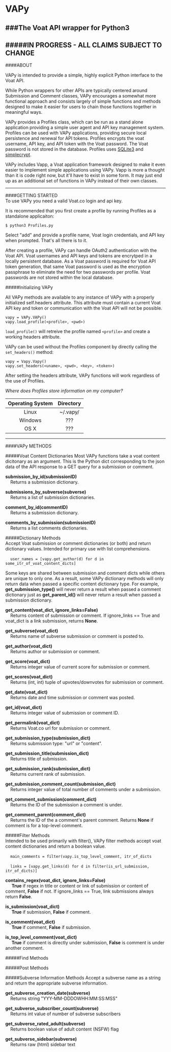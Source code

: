# VAPy
###The Voat API wrapper for Python3  
---  
#####IN PROGRESS - ALL CLAIMS SUBJECT TO CHANGE
---  

####ABOUT  

VAPy is intended to provide a simple, highly explicit Python interface to the Voat API.  

While Python wrappers for other APIs are typically centered around Submission and Comment classes, VAPy encourages a somewhat more functional approach and consists largely of simple functions and methods designed to make it easier for users to chain those functions together in meaningful ways.

VAPy provides a Profiles class, which can be run as a stand alone application providing a simple user agent and API key management system. Profiles can be used with VAPy applications, providing secure local persistence and renewal for API tokens. Profiles encrypts the voat username, API key, and API token with the Voat password. The Voat password is not stored in the database. Profiles uses [SQLite3](https://www.sqlite.org/) and [simplecrypt](https://github.com/andrewcooke/simple-crypt).

VAPy includes Vapp, a Voat application framework designed to make it even easier to implement simple applications using VAPy. Vapp is more a thought than it is code right now, but it'll have to exist in some form. It may just end up as an additional set of functions in VAPy instead of their own classes.



---
####GETTING STARTED  
To use VAPy you need a valid Voat.co login and api key.  

It is recommended that you first create a profile by running Profiles as a standalone applicaiton:

`$ python3 Profiles.py`  

Select "add" and provide a profile name, Voat login credentials, and API key when prompted. That's all there is to it.  

After creating a profile, VAPy can handle OAuth2 authentication with the Voat API. Voat usernames and API keys and tokens are encrytped in a locally persistent database. As a Voat password is required for Voat API token generation, that same Voat password is used as the encryption passphrase to eliminate the need for two passwords per profile. Voat passwords are not stored within the local database.  


#####Initializing VAPy

All VAPy methods are available to any instance of VAPy with a properly initialized self.headers attribute. This attribute must contain a current Voat API key and token or communication with the Voat API will not be possible.

`vapy = VAPy.VAPy()`  
`vapy.load_profile(<profile>, <pwd>)`

`load_profile()` will retreive the profile named `<profile>` and create a working headers attribute.

VAPy can be used without the Profiles component by directly calling the `set_headers()` method:  
  
```vapy = Vapy.Vapy()  ```  
```vapy.set_headers(<uname>, <pwd>, <key>, <token>)```
  

After setting the headers attribute, VAPy functions will work regardless of the use of Profiles.  
  
*Where does Profiles store information on my computer?*  

|Operating System|Directory|  
|:-:|:-:|  
| Linux | ~/.vapy/ |
| Windows | ??? |
| OS X | ??? |


---
####VAPy METHODS  

#####Voat Content Dictionaries
Most VAPy functions take a voat content dicitonary as an argument. This is the Python dict corresponding to the json data of the API response to a GET query for a submission or comment.  

**submission_by_id(**submissionID**)**  
&nbsp;&nbsp;&nbsp;&nbsp;Returns a submission dictionary.

**submissions_by_subverse(**subverse**)**  
&nbsp;&nbsp;&nbsp;&nbsp;Returns a list of submission dictionaries.

**comment_by_id(**commentID**)**  
&nbsp;&nbsp;&nbsp;&nbsp;Returns a submission dictionary.

**comments_by_submission(**submissionID**)**  
&nbsp;&nbsp;&nbsp;&nbsp;Returns a list comments dictionaries.


#####Dictionary Methods  
Accept Voat submission or comment dictionaries (or both) and return dictionary values. Intended for primary use with list comprehensions.  

&nbsp;&nbsp;&nbsp;&nbsp;`user_names = [vapy.get_author(d) for d in some_itr_of_voat_content_dicts]`  

Some keys are shared between submission and comment dicts while others are unique to only one. As a result, some VAPy dictionary methods will only return data when passed a specific content dictionary type. For example, **get_submission_type()** will never return a result when passed a comment dictionary just as **get_parent_id()** will never return a result when passed a submission dictionary.

**get_content(**voat_dict, ignore_links=False**)**  
&nbsp;&nbsp;&nbsp;&nbsp;Returns content of submission or comment. If ignore_links == True and voat_dict is a link submission, returns **None**.  

**get_subverse(**voat_dict**)**  
&nbsp;&nbsp;&nbsp;&nbsp;Returns name of subverse submission or comment is posted to.

**get_author(**voat_dict**)**  
&nbsp;&nbsp;&nbsp;&nbsp;Returns author or submission or comment.  

**get_score(**voat_dict**)**  
&nbsp;&nbsp;&nbsp;&nbsp;Returns integer value of current score for submission or comment.

**get_scores(**voat_dict**)**  
&nbsp;&nbsp;&nbsp;&nbsp;Returns (int, int) tuple of upvotes/downvotes for submission or comment.

**get_date(**voat_dict**)**  
&nbsp;&nbsp;&nbsp;&nbsp;Returns date and time submission or comment was posted.

**get_id(**voat_dict**)**  
&nbsp;&nbsp;&nbsp;&nbsp;Returns integer value of submission or comment ID.

**get_permalink(**voat_dict**)**  
&nbsp;&nbsp;&nbsp;&nbsp;Returns Voat.co url for submission or comment.

**get_submission_type(**submission_dict**)**  
&nbsp;&nbsp;&nbsp;&nbsp;Returns submission type: "url" or "content".

**get_submission_title(**submission_dict**)**  
&nbsp;&nbsp;&nbsp;&nbsp;Returns title of submission.

**get_submission_rank(**submission_dict**)**  
&nbsp;&nbsp;&nbsp;&nbsp;Returns current rank of submission.

**get_submission_comment_count(**submission_dict**)**  
&nbsp;&nbsp;&nbsp;&nbsp;Returns integer value of total number of comments under a submission.

**get_comment_submission(**comment_dict**)**  
&nbsp;&nbsp;&nbsp;&nbsp;Returns the ID of the submission a comment is under.

**get_comment_parent(**comment_dict**)**  
&nbsp;&nbsp;&nbsp;&nbsp;Returns the ID of the a comment's parent comment. Returns **None** if comment is for a top-level comment.


#####Filter Methods  
Intended to be used primarily with filter(), VAPy filter methods accept voat content dictionaries and return a boolean value.  
  
&nbsp;&nbsp;&nbsp;&nbsp;`main_comments = filter(vapy.is_top_level_comment, itr_of_dicts`  
  
&nbsp;&nbsp;&nbsp;&nbsp;`links = [vapy.get_links(d) for d in filter(is_url_submission, itr_of_dicts)]`

**contains_regex(**voat_dict, ignore_links=False**)**  
&nbsp;&nbsp;&nbsp;&nbsp; **True** if regex in title or content or link of submission or content of comment, **False** if not. If ignore_links == True, link submissions always return **False**.

**is_submission(**voat_dict**)**  
&nbsp;&nbsp;&nbsp;&nbsp; **True** if submission, **False** if comment.

**is_comment(**voat_dict**)**  
&nbsp;&nbsp;&nbsp;&nbsp; **True** if comment, **False** if submission.

**is_top_level_comment(**voat_dict**)**  
&nbsp;&nbsp;&nbsp;&nbsp; **True** if comment is directly under submission, **False** is comment is under another comment.


#####Find Methods

#####Post Methods


#####Subverse Information Methods
Accept a subverse name as a string and return the appropriate subverse information.  

**get_subverse_creation_date(**subverse**)**  
&nbsp;&nbsp;&nbsp;&nbsp;Returns string "YYY-MM-DDDOWHH:MM:SS:MSS"  

**get_subverse_subscriber_count(**subverse**)**  
&nbsp;&nbsp;&nbsp;&nbsp;Returns int value of number of subverse subscribers

**get_subverse_rated_adult(**subverse**)**  
&nbsp;&nbsp;&nbsp;&nbsp;Returns boolean value of adult content (NSFW) flag

**get_subverse_sidebar(**subverse**)**  
&nbsp;&nbsp;&nbsp;&nbsp;Returns raw (html) sidebar text

